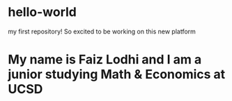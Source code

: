 # hello-world
my first repository! So excited to be working on this new platform
# My name is Faiz Lodhi and I am a junior studying Math & Economics at UCSD
